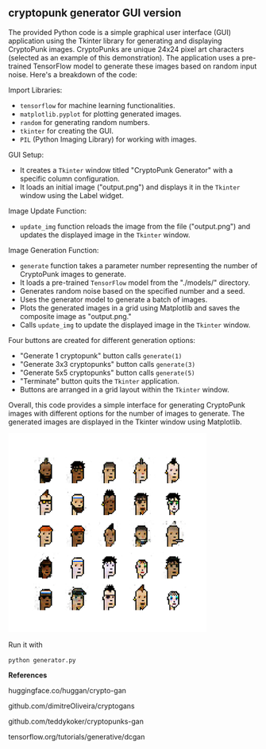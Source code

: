 ## cryptopunk generator GUI version

The provided Python code is a simple graphical user interface (GUI) application using the Tkinter library for generating and displaying CryptoPunk images. CryptoPunks are unique 24x24 pixel art characters (selected as an example of this demonstration). The application uses a pre-trained TensorFlow model to generate these images based on random input noise.
Here's a breakdown of the code:

Import Libraries:
- `tensorflow` for machine learning functionalities.
- `matplotlib.pyplot` for plotting generated images.
- `random` for generating random numbers.
- `tkinter` for creating the GUI.
- `PIL` (Python Imaging Library) for working with images.

GUI Setup:
- It creates a `Tkinter` window titled "CryptoPunk Generator" with a specific column configuration.
- It loads an initial image ("output.png") and displays it in the `Tkinter` window using the Label widget.

Image Update Function:
- `update_img` function reloads the image from the file ("output.png") and updates the displayed image in the `Tkinter` window.

Image Generation Function:
- `generate` function takes a parameter number representing the number of CryptoPunk images to generate.
- It loads a pre-trained `TensorFlow` model from the "./models/" directory.
- Generates random noise based on the specified number and a seed.
- Uses the generator model to generate a batch of images.
- Plots the generated images in a grid using Matplotlib and saves the composite image as "output.png."
- Calls `update_img` to update the displayed image in the `Tkinter` window.

Four buttons are created for different generation options:
- "Generate 1 cryptopunk" button calls `generate(1)`
- "Generate 3x3 cryptopunks" button calls `generate(3)`
- "Generate 5x5 cryptopunks" button calls `generate(5)`
- "Terminate" button quits the `Tkinter` application.
- Buttons are arranged in a grid layout within the `Tkinter` window.

Overall, this code provides a simple interface for generating CryptoPunk images with different options for the number of images to generate. The generated images are displayed in the Tkinter window using Matplotlib.

[<img src="https://raw.githubusercontent.com/calcuis/ai-picture-generator-gui/master/output.png" width="400" height="400">](https://github.com/calcuis/ai-picture-generator-gui/blob/main/output.png)

Run it with
```
python generator.py
```

**References**

huggingface.co/huggan/crypto-gan

github.com/dimitreOliveira/cryptogans

github.com/teddykoker/cryptopunks-gan

tensorflow.org/tutorials/generative/dcgan
